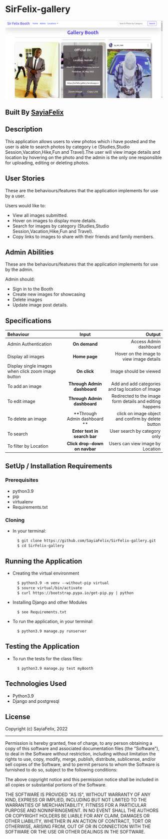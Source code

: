 # SirFelix-gallery

![SirFelix-gallery](/media/images/booth.png)

## Built By [SayiaFelix](https://github.com/SayiaFelix/)

## Description
This application allows users to view photos which i have posted and the user is able to search photos by category i.e (Studies,Studio Session,Vacation,Hike,Fun and Travel).The user will view image details and location by hovering on the photo and the admin is the only one responsible for uploading, editing or deleting photos.

## User Stories
These are the behaviours/features that the application implements for use by a user.

Users would like to:
* View all images submitted.
* Hover on images to display more details.
* Search for images by category (Studies,Studio Session,Vacation,Hike,Fun and Travel).
* Copy links to images to share with their friends and family members.

## Admin Abilities
These are the behaviours/features that the application implements for use by the admin.

Admin should:
* Sign in to the Booth
* Create new images for showcasing
* Delete images
* Update image post details.


## Specifications
| Behaviour | Input | Output |
| :---------------- | :---------------: | ------------------: |
| Admin Authentication | **On demand** | Access Admin dashboard |
| Display all images | **Home page** | Hover on the image to view image details |
| Display single images when click zoom image button| **On  click** | Image should be viewed|
| To add an image  | **Through Admin dashboard** | Add and add categories and tag location of Image|
| To edit image  | **Through Admin dashboard** | Redirected to the  image form details and editing happens|
| To delete an image  | **Through Admin dashboard ** | click on image object and confirm by delete button|
| To search  | **Enter text in search bar** | User search by category only|
| To filter by Location  | **Click drop-down on navbar** | Users can view image by Location|


## SetUp / Installation Requirements
### Prerequisites
* python3.9
* pip
* virtualenv
* Requirements.txt

### Cloning
* In your terminal:

        $ git clone https://github.com/SayiaFelix/SirFelix-gallery.git
        $ cd SirFelix-gallery

## Running the Application
* Creating the virtual environment

        $ python3.9 -m venv --without-pip virtual
        $ source virtual/bin/activate
        $ curl https://bootstrap.pypa.io/get-pip.py | python

* Installing Django and other Modules

        $ see Requirements.txt

* To run the application, in your terminal:

        $ python3.9 manage.py runserver

## Testing the Application
* To run the tests for the class files:

        $ python3.9 manage.py test myBooth

## Technologies Used
* Python3.9
* Django and postgresql

## License

Copyright (c) SayiaFelix, 2022

------------

Permission is hereby granted, free of charge, to any person obtaining a copy of this software and associated documentation files (the "Software"), to deal in the Software without restriction, including without limitation the rights to use, copy, modify, merge, publish, distribute, sublicense, and/or sell copies of the Software, and to permit persons to whom the Software is furnished to do so, subject to the following conditions:

The above copyright notice and this permission notice shall be included in all copies or substantial portions of the Software.

THE SOFTWARE IS PROVIDED "AS IS", WITHOUT WARRANTY OF ANY KIND, EXPRESS OR IMPLIED, INCLUDING BUT NOT LIMITED TO THE WARRANTIES OF MERCHANTABILITY, FITNESS FOR A PARTICULAR PURPOSE AND NONINFRINGEMENT. IN NO EVENT SHALL THE AUTHORS OR COPYRIGHT HOLDERS BE LIABLE FOR ANY CLAIM, DAMAGES OR OTHER LIABILITY, WHETHER IN AN ACTION OF CONTRACT, TORT OR OTHERWISE, ARISING FROM, OUT OF OR IN CONNECTION WITH THE SOFTWARE OR THE USE OR OTHER DEALINGS IN THE SOFTWARE.